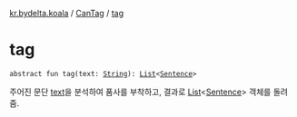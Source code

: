 [kr.bydelta.koala](../index.md) / [CanTag](index.md) / [tag](./tag.md)

# tag

`abstract fun tag(text: `[`String`](https://kotlinlang.org/api/latest/jvm/stdlib/kotlin/-string/index.html)`): `[`List`](https://kotlinlang.org/api/latest/jvm/stdlib/kotlin.collections/-list/index.html)`<`[`Sentence`](../-sentence/index.md)`>`

주어진 문단 [text](tag.md#kr.bydelta.koala.CanTag$tag(kotlin.String)/text)을 분석하여 품사를 부착하고, 결과로 [List](https://kotlinlang.org/api/latest/jvm/stdlib/kotlin.collections/-list/index.html)&lt;[Sentence](../-sentence/index.md)&gt; 객체를 돌려줌.

